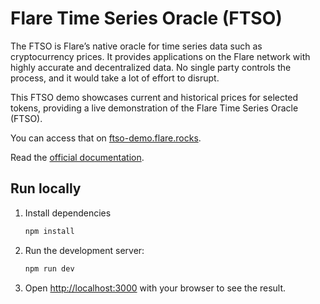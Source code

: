 # Flare Time Series Oracle (FTSO)

The FTSO is Flare’s native oracle for time series data such as cryptocurrency prices. It provides applications on the Flare network with highly accurate and decentralized data. No single party controls the process, and it would take a lot of effort to disrupt.

This FTSO demo showcases current and historical prices for selected tokens, providing a live demonstration of the Flare Time Series Oracle (FTSO).

You can access that on [ftso-demo.flare.rocks](https://ftso-demo.flare.rocks/).

Read the [official documentation](https://docs.flare.network/tech/ftso/).

## Run locally

1. Install dependencies

   ```bash
   npm install
   ```

2. Run the development server:

   ```bash
   npm run dev
   ```

3. Open [http://localhost:3000](http://localhost:3000) with your browser to see the result.
